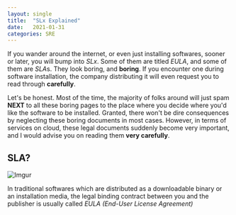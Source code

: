 ```yaml
---
layout: single
title:  "SLx Explained"
date:   2021-01-31 
categories: SRE
---
```

If you wander around the internet, or even just installing softwares, sooner or later, you will bump into *SLx*. Some of them are titled *EULA*, and some of them are *SLA*s. They look boring, and **boring**. If you encounter one during software installation, the company distributing it will even request you to read through **carefully**. 

Let's be honest. Most of the time, the majority of folks around will just spam **NEXT** to all these boring pages to the place where you decide where you'd like the software to be installed. Granted, there won't be dire consequences by neglecting these boring documents in most cases. However, in terms of services on cloud, these legal documents suddenly become very important, and I would advise you on reading them **very carefully**.  

## SLA?

![Imgur](https://imgur.com/Z33sDR9)

In traditional softwares which are distributed as a downloadable binary or an installation media, the legal binding contract between you and the publisher is usually called *EULA (End-User License Agreement)* 